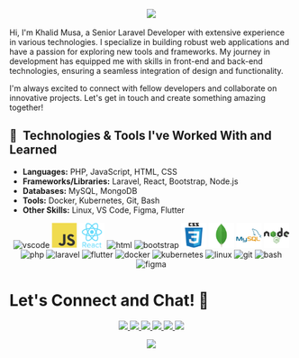 <p align="center">
  <img src="https://capsule-render.vercel.app/api?type=waving&color=gradient&text=🌟!&height=100&section=header"/>
    <p>Hi, I'm Khalid Musa, a Senior Laravel Developer with extensive experience in various technologies. I specialize in building robust web applications and have a passion for exploring new tools and frameworks. My journey in development has equipped me with skills in front-end and back-end technologies, ensuring a seamless integration of design and functionality.</p>
  <p>I'm always excited to connect with fellow developers and collaborate on innovative projects. Let's get in touch and create something amazing together!</p>
</p>


<h2 align="left">🌟 &nbsp;Technologies & Tools I've Worked With and Learned</h2>
  <ul>
    <li><strong>Languages:</strong> PHP, JavaScript, HTML, CSS</li>
    <li><strong>Frameworks/Libraries:</strong> Laravel, React, Bootstrap, Node.js</li>
    <li><strong>Databases:</strong> MySQL, MongoDB</li>
    <li><strong>Tools:</strong> Docker, Kubernetes, Git, Bash</li>
    <li><strong>Other Skills:</strong> Linux, VS Code, Figma, Flutter</li>
  </ul>
<p align="center">
  <img src="https://cdn.jsdelivr.net/gh/devicons/devicon/icons/vscode/vscode-original.svg" alt="vscode" width="45" height="45"/>
  <img src="https://raw.githubusercontent.com/devicons/devicon/master/icons/javascript/javascript-original.svg" alt="javascript" width="45" height="45"/>
  <img src="https://raw.githubusercontent.com/devicons/devicon/master/icons/react/react-original-wordmark.svg" alt="react" width="45" height="45"/>
  <img src="https://cdn.jsdelivr.net/gh/devicons/devicon/icons/html5/html5-original.svg" alt="html" width="45" height="45"/>
  <img src="https://cdn.jsdelivr.net/gh/devicons/devicon@latest/icons/bootstrap/bootstrap-original-wordmark.svg" alt="bootstrap" width="45" height="45"/>
  <img src="https://raw.githubusercontent.com/devicons/devicon/master/icons/css3/css3-original-wordmark.svg" alt="css3" width="45" height="45"/>
  <img src="https://raw.githubusercontent.com/devicons/devicon/master/icons/mongodb/mongodb-original.svg" alt="mongodb" width="45" height="45"/>
  <img src="https://raw.githubusercontent.com/devicons/devicon/master/icons/mysql/mysql-original-wordmark.svg" alt="mysql" width="45" height="45"/>
  <img src="https://raw.githubusercontent.com/devicons/devicon/master/icons/nodejs/nodejs-original-wordmark.svg" alt="nodejs" width="45" height="45"/>
  <img src="https://cdn.jsdelivr.net/gh/devicons/devicon/icons/php/php-original.svg" alt="php" width="45" height="45"/>
  <img src="https://cdn.jsdelivr.net/gh/devicons/devicon/icons/laravel/laravel-original.svg" alt="laravel" width="45" height="45"/>
  <img src="https://cdn.jsdelivr.net/gh/devicons/devicon/icons/flutter/flutter-original.svg" alt="flutter" width="45" height="45"/>
  <img src="https://cdn.jsdelivr.net/gh/devicons/devicon/icons/docker/docker-original.svg" alt="docker" width="45" height="45"/>
  <img src="https://cdn.jsdelivr.net/gh/devicons/devicon/icons/kubernetes/kubernetes-plain.svg" alt="kubernetes" width="45" height="45"/>
  <img src="https://cdn.jsdelivr.net/gh/devicons/devicon/icons/linux/linux-original.svg" alt="linux" width="45" height="45"/>
  <img src="https://cdn.jsdelivr.net/gh/devicons/devicon/icons/git/git-original.svg" alt="git" width="45" height="45"/>
  <img src="https://cdn.jsdelivr.net/gh/devicons/devicon/icons/bash/bash-original.svg" alt="bash" width="45" height="45"/>
  <img src="https://cdn.jsdelivr.net/gh/devicons/devicon/icons/figma/figma-original.svg" alt="figma" width="45" height="45"/>
</p>


<h1 align="left">
  Let's Connect and Chat! 💬
</h1>

<p align="center">
  <a href="https://khalidmusa.netlify.app/">
    <img height="50" src="https://user-images.githubusercontent.com/46517096/166972883-f5f1d88c-0246-4374-88ac-ded0f2cf0699.png"/>
  </a>
  <a href="https://www.linkedin.com/in/khalid-musa-2024a1195/">
    <img height="50" src="https://user-images.githubusercontent.com/46517096/166973395-19676cd8-f8ec-4abf-83ff-da8243505b82.png"/>
  </a>
  <a href="https://medium.com/@elex22.sust">
    <img height="50" src="https://user-images.githubusercontent.com/46517096/166973962-d05d145a-b6a0-4643-bd3d-5ac845679367.png"/>
  </a>
  <a href="https://dev.to/khldmusa">
    <img height="50" src="https://user-images.githubusercontent.com/46517096/166974096-7aeecad4-483e-4c85-983f-f4b37b3f794e.png"/>
  </a>
  <a href="https://twitter.com/khalidmusa_">
    <img height="50" src="https://user-images.githubusercontent.com/46517096/166974271-91dfa250-d70b-4cb9-8707-f1bda1b708c3.png"/>
  </a>
  <a href="https://www.instagram.com/khalidmusa__/">
    <img height="50" src="https://user-images.githubusercontent.com/46517096/166974368-9798f39f-1f46-499c-b14e-81f0a3f83a06.png"/>
  </a>
</p>
<p align="center">
  <img src="https://capsule-render.vercel.app/api?type=waving&color=gradient&height=100&section=footer"/>
</p>
